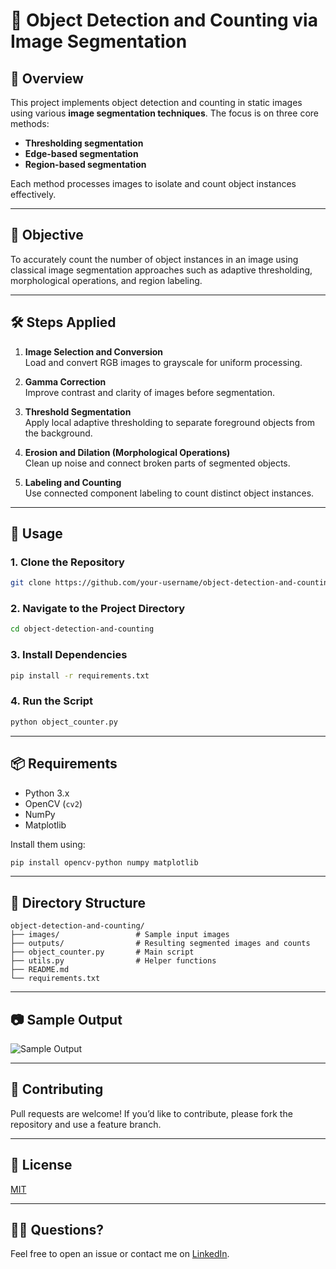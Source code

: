 # 🧠 Object Detection and Counting via Image Segmentation

## 📌 Overview
This project implements object detection and counting in static images using various **image segmentation techniques**. The focus is on three core methods:
- **Thresholding segmentation**
- **Edge-based segmentation**
- **Region-based segmentation**

Each method processes images to isolate and count object instances effectively.

---

## 🎯 Objective
To accurately count the number of object instances in an image using classical image segmentation approaches such as adaptive thresholding, morphological operations, and region labeling.

---

## 🛠️ Steps Applied

1. **Image Selection and Conversion**  
   Load and convert RGB images to grayscale for uniform processing.

2. **Gamma Correction**  
   Improve contrast and clarity of images before segmentation.

3. **Threshold Segmentation**  
   Apply local adaptive thresholding to separate foreground objects from the background.

4. **Erosion and Dilation (Morphological Operations)**  
   Clean up noise and connect broken parts of segmented objects.

5. **Labeling and Counting**  
   Use connected component labeling to count distinct object instances.

---

## 🚀 Usage

### 1. Clone the Repository
```bash
git clone https://github.com/your-username/object-detection-and-counting.git
```

### 2. Navigate to the Project Directory
```bash
cd object-detection-and-counting
```

### 3. Install Dependencies
```bash
pip install -r requirements.txt
```

### 4. Run the Script
```bash
python object_counter.py
```

---

## 📦 Requirements

- Python 3.x  
- OpenCV (`cv2`)  
- NumPy  
- Matplotlib  

Install them using:
```bash
pip install opencv-python numpy matplotlib
```

---

## 📁 Directory Structure
```
object-detection-and-counting/
├── images/                 # Sample input images
├── outputs/                # Resulting segmented images and counts
├── object_counter.py       # Main script
├── utils.py                # Helper functions
├── README.md
└── requirements.txt
```

---

## 📷 Sample Output

![Sample Output](outputs/sample_result.png)

---

## 🤝 Contributing
Pull requests are welcome! If you’d like to contribute, please fork the repository and use a feature branch. 

---

## 📜 License
[MIT](LICENSE)

---

## 🙋‍♀️ Questions?
Feel free to open an issue or contact me on [LinkedIn](https://www.linkedin.com/in/your-profile).
